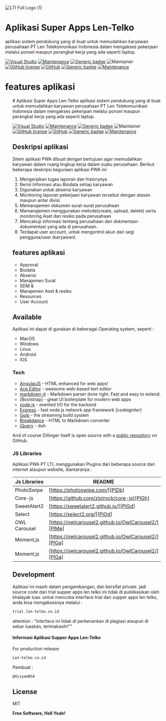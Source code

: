 
![LTI Full Logo (1)](https://github.com/Zulmahesaarasi/Readme.PT-LTI/assets/102310573/648a6c82-4be7-436a-b31c-03082f1d568b)

<h1 class="code-line" data-line-start=0 data-line-end=1 ><a id="Aplikasi_Super_Apps_LenTelko_0"></a>Aplikasi Super Apps Len-Telko</h1>
<p class="has-line-data" data-line-start="1" data-line-end="2">aplikasi sistem pendukung yang di buat untuk memudahkan  karyawan perusahaan PT Len Telekomunikasi Indonesia dalam mengakses pekerjaan melalui ponsel maupun perangkat kerja yang ada seperti laptop.</p>
<p class="has-line-data" data-line-start="3" data-line-end="4"><a href="https://visualstudio.microsoft.com"><img src="https://badgen.net/badge/icon/visualstudio?icon=visualstudio&amp;label" alt="Visual Studio"></a> <a href="https://GitHub.com/Naereen/StrapDown.js/graphs/commit-activity"><img src="https://img.shields.io/badge/contributors-2-green.svg" alt="Maintenance"></a> <a href="https://shields.io/"><img src="https://img.shields.io/badge/build-Pesaing-%3CCOLOR%3E.svg" alt="Generic badge"></a> <img src="https://img.shields.io/badge/UserActive-150-blue" alt="Maintainer"> <a href="https://github.com/Naereen/StrapDown.js/blob/master/LICENSE"><img src="https://img.shields.io/github/license/Naereen/StrapDown.js.svg" alt="GitHub license"></a> <a href="https://github.com"><img src="https://badgen.net/badge/icon/github?icon=github&amp;label" alt="GitHub"></a> <a href="https://shields.io/"><img src="https://img.shields.io/badge/lastcommits-3years-%3CCOLOR%3E.svg" alt="Generic badge"></a> <a href="https://bitbucket.org/lbesson/ansi-colors"><img src="https://img.shields.io/badge/codeigniter-3-red.svg" alt="Maintenance"></a></p>
<h1 class="code-line" data-line-start=5 data-line-end=6 ><a id="features_aplikasi_5"></a>features aplikasi</h1>
<ul>
# Aplikasi Super Apps Len-Telko
aplikasi sistem pendukung yang di buat untuk memudahkan  karyawan perusahaan PT Len Telekomunikasi Indonesia dalam mengakses pekerjaan melalui ponsel maupun perangkat kerja yang ada seperti laptop.

[![Visual Studio](https://badgen.net/badge/icon/visualstudio?icon=visualstudio&label)](https://visualstudio.microsoft.com) [![Maintenance](https://img.shields.io/badge/contributors-2-green.svg)](https://GitHub.com/Naereen/StrapDown.js/graphs/commit-activity) [![Generic badge](https://img.shields.io/badge/build-Pesaing-<COLOR>.svg)](https://shields.io/) ![Maintainer](https://img.shields.io/badge/UserActive-150-blue) [![GitHub license](https://img.shields.io/github/license/Naereen/StrapDown.js.svg)](https://github.com/Naereen/StrapDown.js/blob/master/LICENSE) [![GitHub](https://badgen.net/badge/icon/github?icon=github&label)](https://github.com) [![Generic badge](https://img.shields.io/badge/lastcommits-3years-<COLOR>.svg)](https://shields.io/) [![Maintenance](https://img.shields.io/badge/codeigniter-3-red.svg)](https://bitbucket.org/lbesson/ansi-colors)

## Deskripsi aplikasi

Sitem aplikasi PWA dibuat dengan bertujuan agar memudahkan karyawan dalam ruang lingkup kerja dalam suatu perusahaan. Berikut beberapa deskripsi kegunaan aplikasi PWA ini:
1. Mengerjakan tugas laporan dan historynya
2. Berisi Informasi atau Biodata setiap karyawan
3. Digunakan untuk absensi karyawan
4. Monitoring laporan pekerjaan karyawan tersebut dengan atasan maupun antar divisi
5. Memanajemen dokumen surat-surat perusahaan
6.	Memanajemen menggunakan metode(create, upload, delete) serta monitoring Aset dan resiko pada perusahaan
7.	Mencakup informasi tentang perusahaan dan dokmentasi-dokumentasi yang ada di perusahaan.
8.	Terdapat user account, untuk mengontrol akun dari segi pengguna/user (karyawan).

## features aplikasi
- Approval
- Biodata 
- Absensi
- Manajemen Surat
- SDM &
- Manajemen Aset & resiko
- Resources
- User Account

## Available
Aplikasi ini dapat di gunakan di beberagai Operating system, seperti :
- MacOS
- Windows
- Linux
- Android
- IOS

### Tech

- [AngularJS] - HTML enhanced for web apps!
- [Ace Editor] - awesome web-based text editor
- [markdown-it] - Markdown parser done right. Fast and easy to extend.
- [Bootstrap] - great UI boilerplate for modern web apps
- [node.js] - evented I/O for the backend
- [Express] - fast node.js network app framework [codeigniter]
- [Gulp] - the streaming build system
- [Breakdance](https://breakdance.github.io/breakdance/) - HTML
to Markdown converter
- [jQuery] - duh

And of course Dillinger itself is open source with a [public repository][dill]
 on GitHub.
 

### JS Libraries

Aplikasi PWA PT LTI, menggunakan Plugins dari beberapa source dari internet ataupun website, diantaranya :

| Js Libraries | README |
| ------ | ------ |
| PhotoSwipe | [https://photoswipe.com/][PlDb] |
| Core-js | [https://github.com/zloirock/core-js][PlGh] 
| SweetAlert2 | [https://sweetalert2.github.io/][PlGd] |
| Select | [https://select2.org/][PlOd] |
| OWL Carousel | [https://owlcarousel2.github.io/OwlCarousel2/][PlMe] |
| Moment.js | [https://owlcarousel2.github.io/OwlCarousel2/][PlGa] |
| Moment.js | [https://owlcarousel2.github.io/OwlCarousel2/][PlGa] |

## Development

Aplikasi ini masih dalam pengembangan, dan bersifat private. jadi source code dari trial supper apps len telko ini tidak di publikasikan oleh khalayak luas.
untuk mencoba interface trial dari supper apps len telko, anda bisa mengaksesnya melalui :
```sh
trial.len-telko.co.id
```
attention : "interface ini tidak di perkenankan di plagiasi ataupun di sebar luaskan, terimakasih!""

#### Informasi Aplikasi Supper Apps Len-Telko

For production release:

```sh
Len-telko.co.id
```
Pembuat :

```sh
@HisyamBSA
```

## License

MIT

**Free Software, Hell Yeah!**

[//]: # (These are reference links used in the body of this note and get stripped out when the markdown processor does its job. There is no need to format nicely because it shouldn't be seen. Thanks SO - http://stackoverflow.com/questions/4823468/store-comments-in-markdown-syntax)

   [dill]: <https://github.com/joemccann/dillinger>
   [git-repo-url]: <https://github.com/joemccann/dillinger.git>
   [john gruber]: <http://daringfireball.net>
   [df1]: <http://daringfireball.net/projects/markdown/>
   [markdown-it]: <https://github.com/markdown-it/markdown-it>
   [Ace Editor]: <http://ace.ajax.org>
   [node.js]: <http://nodejs.org>
   [Twitter Bootstrap]: <http://twitter.github.com/bootstrap/>
   [jQuery]: <http://jquery.com>
   [@tjholowaychuk]: <http://twitter.com/tjholowaychuk>
   [express]: <http://expressjs.com>
   [AngularJS]: <http://angularjs.org>
   [Gulp]: <http://gulpjs.com>

   [PlDb]: <https://github.com/joemccann/dillinger/tree/master/plugins/dropbox/README.md>
   [PlGh]: <https://github.com/joemccann/dillinger/tree/master/plugins/github/README.md>
   [PlGd]: <https://github.com/joemccann/dillinger/tree/master/plugins/googledrive/README.md>
   [PlOd]: <https://github.com/joemccann/dillinger/tree/master/plugins/onedrive/README.md>
   [PlMe]: <https://github.com/joemccann/dillinger/tree/master/plugins/medium/README.md>
   [PlGa]: <https://github.com/RahulHP/dillinger/blob/master/plugins/googleanalytics/README.md>
